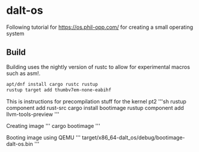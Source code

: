# dalt-os
Following tutorial for https://os.phil-opp.com/ for creating a small operating system

## Build
Building uses the nightly version of rustc to allow for experimental macros
such as asm!.
```sh
apt/dnf install cargo rustc rustup
rustup target add thumbv7em-none-eabihf
```

This is instructions for precompilation stuff for the kernel pt2
'''sh
rustup component add rust-src
cargo install bootimage
rustup component add llvm-tools-preview
'''

Creating image
'''
cargo bootimage
'''

Booting image using QEMU
'''
target/x86_64-dalt_os/debug/bootimage-dalt-os.bin
'''
